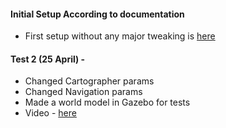 #### Initial Setup According to documentation
- First setup without any major tweaking is [here](https://youtu.be/iaAuGmnUBi8)


#### Test 2 (25 April) -
- Changed Cartographer params
- Changed Navigation params
- Made a world model in Gazebo for tests
- Video - [here](https://youtu.be/0duuqKgF_pc)
